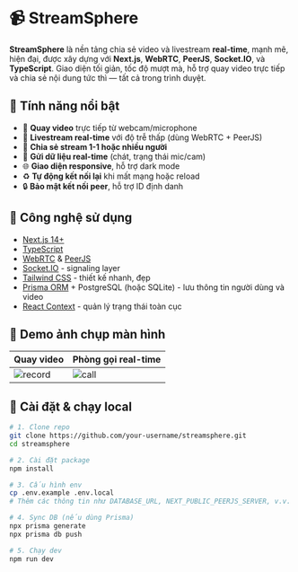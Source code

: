 # 📹 StreamSphere

**StreamSphere** là nền tảng chia sẻ video và livestream **real-time**, mạnh mẽ, hiện đại, được xây dựng với **Next.js**, **WebRTC**, **PeerJS**, **Socket.IO**, và **TypeScript**. Giao diện tối giản, tốc độ mượt mà, hỗ trợ quay video trực tiếp và chia sẻ nội dung tức thì — tất cả trong trình duyệt.

## 🚀 Tính năng nổi bật

- 🎥 **Quay video** trực tiếp từ webcam/microphone
- 🔴 **Livestream real-time** với độ trễ thấp (dùng WebRTC + PeerJS)
- 📡 **Chia sẻ stream 1-1 hoặc nhiều người**
- 💬 **Gửi dữ liệu real-time** (chát, trạng thái mic/cam)
- 🌐 **Giao diện responsive**, hỗ trợ dark mode
- ♻️ **Tự động kết nối lại** khi mất mạng hoặc reload
- 🔒 **Bảo mật kết nối peer**, hỗ trợ ID định danh

## 🧠 Công nghệ sử dụng

- [Next.js 14+](https://nextjs.org/)
- [TypeScript](https://www.typescriptlang.org/)
- [WebRTC](https://webrtc.org/) & [PeerJS](https://peerjs.com/)
- [Socket.IO](https://socket.io/) - signaling layer
- [Tailwind CSS](https://tailwindcss.com/) - thiết kế nhanh, đẹp
- [Prisma ORM](https://www.prisma.io/) + PostgreSQL (hoặc SQLite) - lưu thông tin người dùng và video
- [React Context](https://reactjs.org/docs/context.html) - quản lý trạng thái toàn cục

## 📸 Demo ảnh chụp màn hình

| Quay video                          | Phòng gọi real-time             |
| ----------------------------------- | ------------------------------- |
| ![record](./screenshots/record.png) | ![call](./screenshots/call.png) |

## 🔧 Cài đặt & chạy local

```bash
# 1. Clone repo
git clone https://github.com/your-username/streamsphere.git
cd streamsphere

# 2. Cài đặt package
npm install

# 3. Cấu hình env
cp .env.example .env.local
# Thêm các thông tin như DATABASE_URL, NEXT_PUBLIC_PEERJS_SERVER, v.v.

# 4. Sync DB (nếu dùng Prisma)
npx prisma generate
npx prisma db push

# 5. Chạy dev
npm run dev
```
